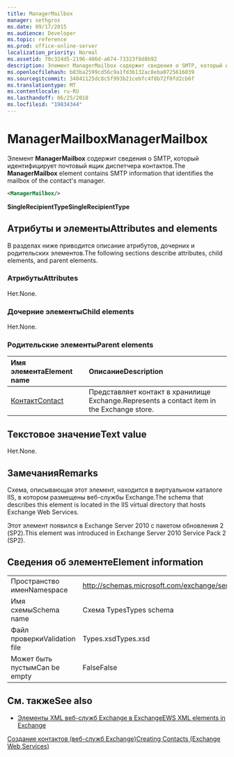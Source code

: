 ```yaml
---
title: ManagerMailbox
manager: sethgros
ms.date: 09/17/2015
ms.audience: Developer
ms.topic: reference
ms.prod: office-online-server
localization_priority: Normal
ms.assetid: 70c324d5-2196-406d-a674-73323f8d8b92
description: Элемент ManagerMailbox содержит сведения о SMTP, который идентифицирует почтовый ящик диспетчера контактов.
ms.openlocfilehash: b83ba2599cd56c9a1fd36132ac8eba0725616039
ms.sourcegitcommit: 34041125dc8c5f993b21cebfc4f8b72f0fd2cb6f
ms.translationtype: MT
ms.contentlocale: ru-RU
ms.lasthandoff: 06/25/2018
ms.locfileid: "19834344"
---
```

# <a name="managermailbox"></a><span data-ttu-id="fb6a3-103">ManagerMailbox</span><span class="sxs-lookup"><span data-stu-id="fb6a3-103">ManagerMailbox</span></span>

<span data-ttu-id="fb6a3-104">Элемент **ManagerMailbox** содержит сведения о SMTP, который идентифицирует почтовый ящик диспетчера контактов.</span><span class="sxs-lookup"><span data-stu-id="fb6a3-104">The **ManagerMailbox** element contains SMTP information that identifies the mailbox of the contact's manager.</span></span> 
  
```XML
<ManagerMailbox/>
```

 <span data-ttu-id="fb6a3-105">**SingleRecipientType**</span><span class="sxs-lookup"><span data-stu-id="fb6a3-105">**SingleRecipientType**</span></span>
## <a name="attributes-and-elements"></a><span data-ttu-id="fb6a3-106">Атрибуты и элементы</span><span class="sxs-lookup"><span data-stu-id="fb6a3-106">Attributes and elements</span></span>

<span data-ttu-id="fb6a3-107">В разделах ниже приводится описание атрибутов, дочерних и родительских элементов.</span><span class="sxs-lookup"><span data-stu-id="fb6a3-107">The following sections describe attributes, child elements, and parent elements.</span></span>
  
### <a name="attributes"></a><span data-ttu-id="fb6a3-108">Атрибуты</span><span class="sxs-lookup"><span data-stu-id="fb6a3-108">Attributes</span></span>

<span data-ttu-id="fb6a3-109">Нет.</span><span class="sxs-lookup"><span data-stu-id="fb6a3-109">None.</span></span>
  
### <a name="child-elements"></a><span data-ttu-id="fb6a3-110">Дочерние элементы</span><span class="sxs-lookup"><span data-stu-id="fb6a3-110">Child elements</span></span>

<span data-ttu-id="fb6a3-111">Нет.</span><span class="sxs-lookup"><span data-stu-id="fb6a3-111">None.</span></span>
  
### <a name="parent-elements"></a><span data-ttu-id="fb6a3-112">Родительские элементы</span><span class="sxs-lookup"><span data-stu-id="fb6a3-112">Parent elements</span></span>

|<span data-ttu-id="fb6a3-113">**Имя элемента**</span><span class="sxs-lookup"><span data-stu-id="fb6a3-113">**Element name**</span></span>|<span data-ttu-id="fb6a3-114">**Описание**</span><span class="sxs-lookup"><span data-stu-id="fb6a3-114">**Description**</span></span>|
|:-----|:-----|
|[<span data-ttu-id="fb6a3-115">Контакт</span><span class="sxs-lookup"><span data-stu-id="fb6a3-115">Contact</span></span>](contact.md) <br/> |<span data-ttu-id="fb6a3-116">Представляет контакт в хранилище Exchange.</span><span class="sxs-lookup"><span data-stu-id="fb6a3-116">Represents a contact item in the Exchange store.</span></span>  <br/> |
   
## <a name="text-value"></a><span data-ttu-id="fb6a3-117">Текстовое значение</span><span class="sxs-lookup"><span data-stu-id="fb6a3-117">Text value</span></span>

<span data-ttu-id="fb6a3-118">Нет.</span><span class="sxs-lookup"><span data-stu-id="fb6a3-118">None.</span></span>
  
## <a name="remarks"></a><span data-ttu-id="fb6a3-119">Замечания</span><span class="sxs-lookup"><span data-stu-id="fb6a3-119">Remarks</span></span>

<span data-ttu-id="fb6a3-120">Схема, описывающая этот элемент, находится в виртуальном каталоге IIS, в котором размещены веб-службы Exchange.</span><span class="sxs-lookup"><span data-stu-id="fb6a3-120">The schema that describes this element is located in the IIS virtual directory that hosts Exchange Web Services.</span></span>
  
<span data-ttu-id="fb6a3-121">Этот элемент появился в Exchange Server 2010 с пакетом обновления 2 (SP2).</span><span class="sxs-lookup"><span data-stu-id="fb6a3-121">This element was introduced in Exchange Server 2010 Service Pack 2 (SP2).</span></span>
  
## <a name="element-information"></a><span data-ttu-id="fb6a3-122">Сведения об элементе</span><span class="sxs-lookup"><span data-stu-id="fb6a3-122">Element information</span></span>

|||
|:-----|:-----|
|<span data-ttu-id="fb6a3-123">Пространство имен</span><span class="sxs-lookup"><span data-stu-id="fb6a3-123">Namespace</span></span>  <br/> |http://schemas.microsoft.com/exchange/services/2006/types  <br/> |
|<span data-ttu-id="fb6a3-124">Имя схемы</span><span class="sxs-lookup"><span data-stu-id="fb6a3-124">Schema name</span></span>  <br/> |<span data-ttu-id="fb6a3-125">Схема Types</span><span class="sxs-lookup"><span data-stu-id="fb6a3-125">Types schema</span></span>  <br/> |
|<span data-ttu-id="fb6a3-126">Файл проверки</span><span class="sxs-lookup"><span data-stu-id="fb6a3-126">Validation file</span></span>  <br/> |<span data-ttu-id="fb6a3-127">Types.xsd</span><span class="sxs-lookup"><span data-stu-id="fb6a3-127">Types.xsd</span></span>  <br/> |
|<span data-ttu-id="fb6a3-128">Может быть пустым</span><span class="sxs-lookup"><span data-stu-id="fb6a3-128">Can be empty</span></span>  <br/> |<span data-ttu-id="fb6a3-129">False</span><span class="sxs-lookup"><span data-stu-id="fb6a3-129">False</span></span>  <br/> |
   
## <a name="see-also"></a><span data-ttu-id="fb6a3-130">См. также</span><span class="sxs-lookup"><span data-stu-id="fb6a3-130">See also</span></span>



- [<span data-ttu-id="fb6a3-131">Элементы XML веб-служб Exchange в Exchange</span><span class="sxs-lookup"><span data-stu-id="fb6a3-131">EWS XML elements in Exchange</span></span>](ews-xml-elements-in-exchange.md)


[<span data-ttu-id="fb6a3-132">Создание контактов (веб-служб Exchange)</span><span class="sxs-lookup"><span data-stu-id="fb6a3-132">Creating Contacts (Exchange Web Services)</span></span>](http://msdn.microsoft.com/library/4845917e-70d1-481c-bbd7-011ec6571789%28Office.15%29.aspx)

